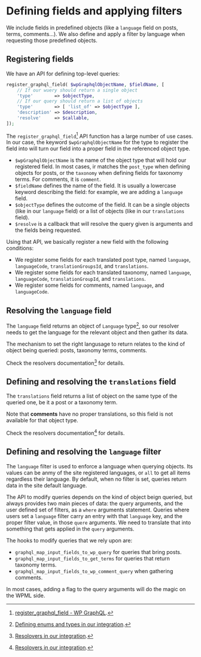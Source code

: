 # Defining fields and applying filters

We include fields in predefined objects (like a `language` field on posts, terms, comments...). We also define and apply a filter by language when requesting those predefined objects.

## Registering fields

We have an API for defining top-level queries:

```php
register_graphql_field( $wpGraphqlObjectName, $fieldName, [
	// If our wuery should return a single object
	'type'        => $objectType,
	// If our query should return a list of objects
	'type'        => [ 'list_of' => $objectType ],
	'description' => $description,
	'resolve'     => $callable,
]);
```

The `register_graphql_field`[^1] API function has a large number of use cases. In our case, the keyword `$wpGraphqlObjectName` for the type to register the field into will turn our field into a proper field in the referenced object type.

* `$wpGraphqlObjectName` is the name of the object type that will hold our registered field. In most cases, ir matches the `post_type` when defining objects for posts, or the `taxonomy` when defining fields for taxonomy terms. For comments, it is `comment`.
* `$fieldName` defines the name of the field. It is usually a lowercase keyword describing the field: for example, we are adding a `language` field.
* `$objectType` defines the outcome of the field. It can be a single objects (like in our `language` field) or a list of objects (like in our `translations` field).
* `$resolve` is a callback that will resolve the query given is arguments and the fields being requested.

Using that API, we basically register a new field with the following conditions:
* We register some fields for each translated post type, named `language`, `languageCode`, `translationGroupsId`, and `translations`.
* We register some fields for each translated taxonomy, named `language`, `languageCode`, `translationGroupId`, and `translations`.
* We register some fields for comments, named `language`, and `languageCode`.

## Resolving the `language` field

The `language` field returns an object of `Language` type[^2], so our resolver needs to get the language for the relevant object and then gather its data.

The mechanism to set the right langusage to return relates to the kind of object being queried: posts, taxonomy terms, comments.

Check the resolvers documentation[^3] for details.

## Defining and resolving the `translations` field

The `translations` field returns a list of object on the same type of the queried one, be it a post or a taxonomy term.

Note that **comments** have no proper translations, so this field is not available for that object type.

Check the resolvers documentation[^3] for details.

## Defining and resolving the `language` filter

The `language` filter is used to enforce a language when querying objects. Its values can be anmy of the site registered languages, or `all` to get all items regardless their language. By default, when no filter is set, queries return data in the site default language.

The API to modify queries depends on the kind of object beign queried, but always provides two main pieces of data: the query arguments, and the user defined set of filters, as a `where` arguments statement. Queries where users set a `language` filter carry an entry with that `language` key, and the proper filter value, in those `quere` arguments. We need to translate that into something that gets applied in the `query` arguments.

The hooks to modify queries that we rely upon are:
* `graphql_map_input_fields_to_wp_query` for queries that bring posts.
* `graphql_map_input_fields_to_get_terms` for queries that return taxonomy terms.
* `graphql_map_input_fields_to_wp_comment_query` when gathering comments.

In most cases, adding a flag to the query arguments will do the magic on the WPML side.

[^1]: [register_graphql_field - WP GraphQL](https://www.wpgraphql.com/functions/register_graphql_field).

[^2]: [Defining enums and types in our integration](../ObjectType/README.md).

[^3]: [Resolovers in our integration](../../Resolvers/README.md).